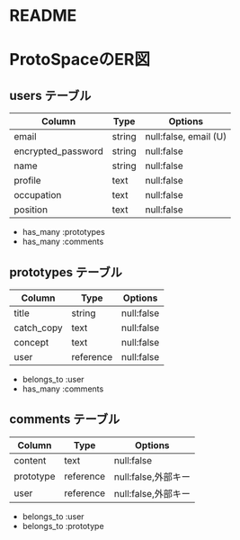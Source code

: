# README

# ProtoSpaceのER図

## users テーブル
| Column             | Type   | Options                 |
| ------------------ | ------ | ----------------------- |
| email              | string | null:false, email (U)   |
| encrypted_password | string | null:false              |
| name               | string | null:false              |
| profile            | text   | null:false              |
| occupation         | text   | null:false              |
| position           | text   | null:false              |

- has_many :prototypes
- has_many :comments

## prototypes テーブル
| Column             | Type      | Options      |
| ------------------ | ------    | ------------ |
| title              | string    | null:false   |
| catch_copy         | text      | null:false   |
| concept            | text      | null:false   |
| user               | reference | null:false   |

- belongs_to :user
- has_many :comments

## comments テーブル
| Column             | Type      | Options              |
| ------------------ | ------    | -------------------- |
| content            | text      | null:false           |
| prototype          | reference | null:false,外部キー   |
| user               | reference | null:false,外部キー   |

- belongs_to :user
- belongs_to :prototype